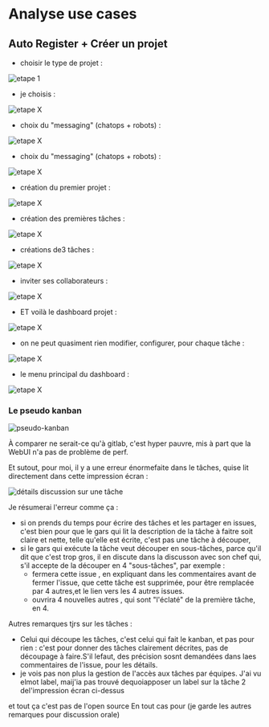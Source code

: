 # Analyse use cases

## Auto Register + Créer un projet

* choisir le type de projet : 

![etape 1](https://github.com/Jean-Baptiste-Lasselle/comparatif-x3/raw/master/images/Firefox_Screenshot_2019-12-24T05-15-21.720Z.png)

* je choisis : 

![etape X](https://github.com/Jean-Baptiste-Lasselle/comparatif-x3/raw/master/images/Firefox_Screenshot_2019-12-24T05-15-48.601Z.png)

* choix du "messaging" (chatops + robots) : 

![etape X](https://github.com/Jean-Baptiste-Lasselle/comparatif-x3/raw/master/images/Firefox_Screenshot_2019-12-24T05-16-07.323Z.png)

* choix du "messaging" (chatops + robots)  : 

![etape X](https://github.com/Jean-Baptiste-Lasselle/comparatif-x3/raw/master/images/Firefox_Screenshot_2019-12-24T05-16-16.877Z.png)

* création du premier projet : 

![etape X](https://github.com/Jean-Baptiste-Lasselle/comparatif-x3/raw/master/images/Firefox_Screenshot_2019-12-24T05-16-37.613Z.png)

* création des premières tâches : 

![etape X](https://github.com/Jean-Baptiste-Lasselle/comparatif-x3/raw/master/images/Firefox_Screenshot_2019-12-24T05-16-50.427Z.png)


* créations de3 tâches : 

![etape X](https://github.com/Jean-Baptiste-Lasselle/comparatif-x3/raw/master/images/Firefox_Screenshot_2019-12-24T05-17-06.556Z.png)

* inviter ses collaborateurs : 

![etape X](https://github.com/Jean-Baptiste-Lasselle/comparatif-x3/raw/master/images/Firefox_Screenshot_2019-12-24T05-17-37.806Z.png)


* ET voilà le dashboard projet : 

![etape X](https://github.com/Jean-Baptiste-Lasselle/comparatif-x3/raw/master/images/Firefox_Screenshot_2019-12-24T05-17-48.826Z.png)

* on ne peut quasiment rien modifier, configurer, pour chaque tâche : 

![etape X](https://github.com/Jean-Baptiste-Lasselle/comparatif-x3/raw/master/images/Firefox_Screenshot_2019-12-24T05-18-47.911Z.png)


* le menu principal du dashboard : 

![etape X](https://github.com/Jean-Baptiste-Lasselle/comparatif-x3/raw/master/images/Screenshot%20from%202019-12-24%2006-18-15.png)

### Le pseudo kanban

![pseudo-kanban](https://github.com/Jean-Baptiste-Lasselle/comparatif-x3/raw/master/images/Firefox_Screenshot_2019-12-24T10-37-17.483Z.png)



À comparer ne serait-ce qu'à gitlab, c'est hyper pauvre, mis à part que la WebUI n'a pas de problème de perf.

Et sutout, pour moi, il y a une erreur énormefaite dans le tâches, quise lit directement dans cette impression écran : 

![détails discussion sur une tâche](https://github.com/Jean-Baptiste-Lasselle/comparatif-x3/raw/master/images/Firefox_Screenshot_2019-12-24T05-42-56.819Z.png)


Je résumerai l'erreur comme ça : 

* si on prends du temps pour écrire des tâches et les partager en  issues, c'est bien pour que le gars qui lit la description de la tâche à faitre soit claire et nette, telle qu'elle est écrite, c'est pas une tâche à découper,
* si le gars qui exécute la tâche veut découper en sous-tâches, parce qu'il dit que c'est trop gros, il en discute dans la discusson avec son chef qui, s'il accepte de la découper en 4 "sous-tâches", par exemple :
  * fermera cette issue , en expliquant dans les commentaires avant de fermer l'issue, que cette tâche est supprimée, pour être remplacée par 4 autres,et le lien vers les 4 autres issues.
  * ouvrira 4 nouvelles autres , qui sont "l'éclaté" de la première tâche, en 4.

Autres remarques tjrs sur les tâches : 

* Celui qui découpe les tâches, c'est celui qui fait le kanban, et pas pour rien : c'est pour donner des tâches clairement décrites, pas de découpage à faire.S'il lefaut, des précision sosnt demandées dans laes commentaires de l'issue, pour les détails.
* je vois pas non plus la gestion de l'accès aux tâches par équipes. J'ai vu elmot label, maij'ia pas trouvé dequoiapposer un label sur la tâche 2 del'impression écran ci-dessus

et tout ça c'est pas de l'open source
En tout cas pour (je garde les autres remarques pour discussion orale)


